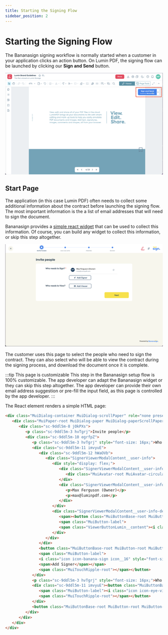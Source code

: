 ```yaml
---
title: Starting the Signing Flow
sidebar_position: 2
---
```


# Starting the Signing Flow

The Bananasign signing workflow is normally started when a customer in your application clicks an action button. On Lumin PDF, the signing flow can be launched by clicking our **Sign and Send** button.

![image](img/start-button.png)

## Start Page

The application (in this case Lumin PDF) often needs to collect some additional information about the contract before launching the signing flow. The most important information is the a list of email addresses that will need to sign the document. 


Bananasign provides a [simple react widget](https://github.com/luminpdf/bananasign-example) that can be used to collect this information. Of course, you can build any widget to collect this information, or skip this step altogether.

![image](img/start-page.png)

The customer uses this page to select the people who need to sign the contract. They can also select who will be able to view the contract during the signing process, and download the document once it is complete.

:::tip This page is customizable
This step in the Bananasign setup flow is 100% customizable. The app developer can adapt the Bananasign widget or they can skip this step altogether. The app developer can provide their own email address suggestion or pre-fill the input field, as this page is controlled by the app developer.
:::


The React element renders a simple HTML page:

```html
<div class="MuiDialog-container MuiDialog-scrollPaper" role="none presentation" tabindex="-1" style="opacity: 1; transition: opacity 225ms cubic-bezier(0.4, 0, 0.2, 1) 0ms;">
   <div class="MuiPaper-root MuiDialog-paper MuiDialog-paperScrollPaper MuiDialog-paperWidthFalse MuiDialog-paperFullScreen MuiPaper-elevation24 MuiPaper-rounded" role="dialog">
      <div class="sc-9ddl5m-8 jOkPXs">
         <p class="sc-9ddl5m-3 hvTgrj">Invite people</p>
         <div class="sc-9ddl5m-10 egrfpZ">
            <p class="sc-9ddl5m-3 hvTgrj" style="font-size: 16px;">Who needs to Sign?<span style="color: red;"> *</span></p>
            <div class="sc-9ddl5m-11 imvyuE">
               <div class="sc-9ddl5m-12 hWaOVb">
                  <div class="SignerViewerModalContent__user-info">
                     <div style="display: flex;">
                        <div class="SignerViewerModalContent__user-info-avatar MaterialAvatar MaterialAvatar__border MaterialAvatar__border--circle">
                           <div class="MuiAvatar-root MuiAvatar-circular MaterialAvatar__container  MuiAvatar-colorDefault" style="background-color: var(--color-success-50); width: 32px; height: 32px; font-size: 14px;">MF</div>
                        </div>
                        <div class="SignerViewerModalContent__user-info-text">
                           <p>Max Ferguson (Owner)</p>
                           <p>max@luminpdf.com</p>
                        </div>
                     </div>
                     <div class="SignerViewerModalContent__user-info-delete-button-wrapper">
                        <span><button class="MuiButtonBase-root MuiButton-root MuiButton-text ViewerButtonMaterial ViewerButtonLumin square ViewerActionButton   inactive icon" tabindex="0" type="button" href="" data-element="" aria-label="none" id="">
                        <span class="MuiButton-label">
                        <span class="ViewerButtonLumin__content"><i class="icon icon-repeat  icon__20" style="font-size: 20px;"></i></span></span><span class="MuiTouchRipple-root"></span></button></span>
                     </div>
                  </div>
               </div>
               <button class="MuiButtonBase-root MuiButton-root MuiButton-text sc-9ddl5m-14 gLOlwJ" tabindex="0" type="button">
               <span class="MuiButton-label">
               <i class="icon icon-banana-sign icon__16" style="font-size: 16px;"></i>
               <span>Add Signer</span></span>
               <span class="MuiTouchRipple-root"></span></button>
            </div>
            <p class="sc-9ddl5m-3 hvTgrj" style="font-size: 16px;">Who needs to View?</p>
            <div class="sc-9ddl5m-11 imvyuE"><button class="MuiButtonBase-root MuiButton-root MuiButton-text sc-9ddl5m-14 gLOlwJ" tabindex="0" type="button">
               <span class="MuiButton-label"><i class="icon icon-eye-view icon__16" style="font-size: 16px;"></i><span>Add Viewer</span></span>
               <span class="MuiTouchRipple-root"></span></button>
            </div>
            <button class="MuiButtonBase-root MuiButton-root MuiButton-text sc-9ddl5m-15 kRSEBo" tabindex="0" type="button" data-lumin-btn-name="nextToAddDueDate" data-lumin-btn-purpose="Next to add due date step of Bananasign"><span class="MuiButton-label">Next</span><span class="MuiTouchRipple-root"></span></button>
         </div>
      </div>
   </div>
</div>
```